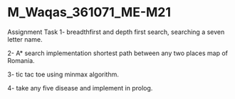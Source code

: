 # M_Waqas_361071_ME-M21
Assignment Task
1- breadthfirst and depth first search, searching a seven letter name.

2- A* search implementation shortest path between any two places map of Romania.

3- tic tac toe using minmax algorithm.

4- take any five disease and implement in prolog.
